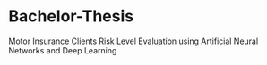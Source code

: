 # Bachelor-Thesis
Motor Insurance Clients Risk Level Evaluation using Artificial Neural Networks and Deep Learning
